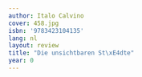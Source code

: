 ```yaml
---
author: Italo Calvino
cover: 458.jpg
isbn: '9783423104135'
lang: nl
layout: review
title: "Die unsichtbaren St\xE4dte"
year: 0
---
```


